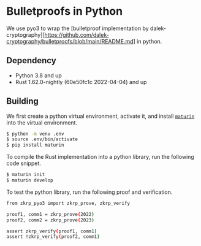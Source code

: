 # Bulletproofs in Python

We use pyo3 to wrap the [bulletproof implementation by dalek-cryptography][https://github.com/dalek-cryptography/bulletproofs/blob/main/README.md] in python.

## Dependency

- Python 3.8 and up
- Rust 1.62.0-nightly (60e50fc1c 2022-04-04) and up

## Building

We first create a python virtual environment, activate it, and install [`maturin`](https://github.com/PyO3/maturin) into the virtual environment.

```bash
$ python -m venv .env
$ source .env/bin/activate
$ pip install maturin
```

To compile the Rust implementation into a python library, run the following code snippet.

```bash
$ maturin init
$ maturin develop
```

To test the python library, run the following proof and verification.

```bash
from zkrp_pyo3 import zkrp_prove, zkrp_verify

proof1, comm1 = zkrp_prove(2022)
proof2, comm2 = zkrp_prove(2023)

assert zkrp_verify(proof1, comm1)
assert !zkrp_verify(proof2, comm1)
```
